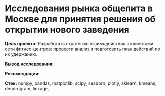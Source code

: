 # Исследования рынка общепита в Москве для принятия решения об открытии нового заведения

<b>Цель проекта:</b>
Разработать стратегию взаимодействия с клиентами сети фитнес-центров: провести анализ и подготовить план действий по их удержанию.

<b>Вывод исследования:</b>


<b>Рекомендации:</b>


<b>Стек:</b>
numpy, pandas, matplotlib, scipy, seaborn, plotly, sklearn, kmeans, dendrogram, linkage,
